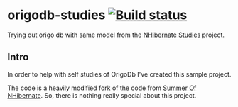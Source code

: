 # origodb-studies [![Build status](https://ci.appveyor.com/api/projects/status/o35892lgj5r6f55j/branch/master?svg=true)](https://ci.appveyor.com/project/wallymathieu/origodb-studies/branch/master)

Trying out origo db with same model from the [NHibernate Studies](https://github.com/wallymathieu/nhibernate-studies) project.

## Intro
In order to help with self studies of OrigoDb I've created this sample project. 

The code is a heavily modified fork of the code from [Summer Of NHibernate](http://summerofnhibernate.com/).
So, there is nothing really special about this project.

